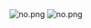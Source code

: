 <img src="chrome-extension://fdpohaocaechififmbbbbbknoalclacl/capture.html?id=4&url=http%3A%2F%2Flocalhost%3A3000%2F" alt="no.png">
<img src="chrome-extension://fdpohaocaechififmbbbbbknoalclacl/capture.html?id=5&url=http%3A%2F%2Flocalhost%3A3000%2F" alt="no.png">
